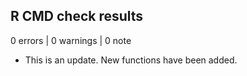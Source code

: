 ## R CMD check results

0 errors | 0 warnings | 0 note

* This is an update. New functions have been added.
